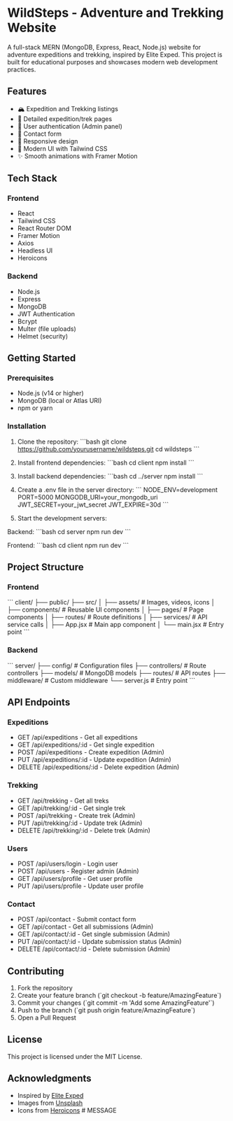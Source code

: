 # WildSteps - Adventure and Trekking Website

A full-stack MERN (MongoDB, Express, React, Node.js) website for adventure expeditions and trekking, inspired by Elite Exped. This project is built for educational purposes and showcases modern web development practices.

## Features

- 🏔️ Expedition and Trekking listings
- 🎯 Detailed expedition/trek pages
- 👤 User authentication (Admin panel)
- 📝 Contact form
- 📱 Responsive design
- 🎨 Modern UI with Tailwind CSS
- ✨ Smooth animations with Framer Motion

## Tech Stack

### Frontend
- React
- Tailwind CSS
- React Router DOM
- Framer Motion
- Axios
- Headless UI
- Heroicons

### Backend
- Node.js
- Express
- MongoDB
- JWT Authentication
- Bcrypt
- Multer (file uploads)
- Helmet (security)

## Getting Started

### Prerequisites
- Node.js (v14 or higher)
- MongoDB (local or Atlas URI)
- npm or yarn

### Installation

1. Clone the repository:
\`\`\`bash
git clone https://github.com/yourusername/wildsteps.git
cd wildsteps
\`\`\`

2. Install frontend dependencies:
\`\`\`bash
cd client
npm install
\`\`\`

3. Install backend dependencies:
\`\`\`bash
cd ../server
npm install
\`\`\`

4. Create a .env file in the server directory:
\`\`\`
NODE_ENV=development
PORT=5000
MONGODB_URI=your_mongodb_uri
JWT_SECRET=your_jwt_secret
JWT_EXPIRE=30d
\`\`\`

5. Start the development servers:

Backend:
\`\`\`bash
cd server
npm run dev
\`\`\`

Frontend:
\`\`\`bash
cd client
npm run dev
\`\`\`

## Project Structure

### Frontend
\`\`\`
client/
├── public/
├── src/
│   ├── assets/          # Images, videos, icons
│   ├── components/      # Reusable UI components
│   ├── pages/          # Page components
│   ├── routes/         # Route definitions
│   ├── services/       # API service calls
│   ├── App.jsx         # Main app component
│   └── main.jsx        # Entry point
\`\`\`

### Backend
\`\`\`
server/
├── config/            # Configuration files
├── controllers/       # Route controllers
├── models/           # MongoDB models
├── routes/           # API routes
├── middleware/       # Custom middleware
└── server.js         # Entry point
\`\`\`

## API Endpoints

### Expeditions
- GET /api/expeditions - Get all expeditions
- GET /api/expeditions/:id - Get single expedition
- POST /api/expeditions - Create expedition (Admin)
- PUT /api/expeditions/:id - Update expedition (Admin)
- DELETE /api/expeditions/:id - Delete expedition (Admin)

### Trekking
- GET /api/trekking - Get all treks
- GET /api/trekking/:id - Get single trek
- POST /api/trekking - Create trek (Admin)
- PUT /api/trekking/:id - Update trek (Admin)
- DELETE /api/trekking/:id - Delete trek (Admin)

### Users
- POST /api/users/login - Login user
- POST /api/users - Register admin (Admin)
- GET /api/users/profile - Get user profile
- PUT /api/users/profile - Update user profile

### Contact
- POST /api/contact - Submit contact form
- GET /api/contact - Get all submissions (Admin)
- GET /api/contact/:id - Get single submission (Admin)
- PUT /api/contact/:id - Update submission status (Admin)
- DELETE /api/contact/:id - Delete submission (Admin)

## Contributing

1. Fork the repository
2. Create your feature branch (\`git checkout -b feature/AmazingFeature\`)
3. Commit your changes (\`git commit -m 'Add some AmazingFeature'\`)
4. Push to the branch (\`git push origin feature/AmazingFeature\`)
5. Open a Pull Request

## License

This project is licensed under the MIT License.

## Acknowledgments

- Inspired by [Elite Exped](https://www.eliteexped.com)
- Images from [Unsplash](https://unsplash.com)
- Icons from [Heroicons](https://heroicons.com) #   M E S S A G E  
 